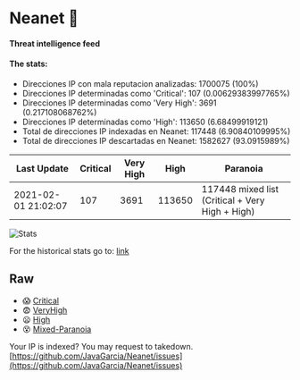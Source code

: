# Neanet :hocho:
#### Threat intelligence feed
#### The stats:

- Direcciones IP con mala reputacion analizadas: 1700075 (100%)
- Direcciones IP determinadas como 'Critical':  107 (0.00629383997765%)
- Direcciones IP determinadas como 'Very High':  3691 (0.217108068762%)
- Direcciones IP determinadas como 'High':  113650 (6.68499919121)
- Total de direcciones IP indexadas en Neanet:  117448 (6.90840109995%)
- Total de direcciones IP descartadas en Neanet:  1582627 (93.0915989%)

| Last Update | Critical | Very High | High | Paranoia |
| --- | --- | --- | --- | --- |
| 2021-02-01 21:02:07 | 107 | 3691 | 113650 | 117448 mixed list (Critical + Very High + High)|

![Stats](https://docs.google.com/spreadsheets/d/e/2PACX-1vSnaNMIXVabIpDJjufMlzH7poXnshF3mgd8Is1g9ytUEzVsP5my4Trn8f-xkoLLQ38xpL3HtmUexLo6/pubchart?oid=501124687&format=image)

For the historical stats go to: [link](/stats.csv)
## Raw
- :scream: [Critical](https://raw.githubusercontent.com/JavaGarcia/Neanet/master/blacklists/neanet_critical.txt)
- :fearful: [VeryHigh](https://raw.githubusercontent.com/JavaGarcia/Neanet/master/blacklists/neanet_veryHigh.txtt)
- :frowning: [High](https://raw.githubusercontent.com/JavaGarcia/Neanet/master/blacklists/neanet_high.txt)
- :dizzy_face: [Mixed-Paranoia](https://raw.githubusercontent.com/JavaGarcia/Neanet/master/blacklists/neanet_all.txt)


Your IP is indexed? You may request to takedown. [https://github.com/JavaGarcia/Neanet/issues](https://github.com/JavaGarcia/Neanet/issues)



















































































































































































































































































































































































































































































































































































































































































































































































































































































































































































































































































































































































































































































































































































































































































































































































































































































































































































































































































































































































































































































































































































































































































































































































































































































































































































































































































































































































































































































































































































































































































































































































































































































































































































































































































































































































































































































































































































































































































































































































































































